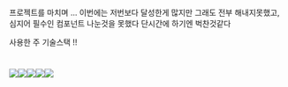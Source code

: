 #
프로젝트를 마치며 ... 이번에는 저번보다 달성한게 많지만 그래도 전부 해내지못했고,
<br>
심지어 필수인 컴포넌트 나눈것을 못했다 단시간에 하기엔 벅찬것같다




사용한 주 기술스택 !!
#
<img src="https://img.shields.io/badge/javascript-F7DF1E?style=for-the-badge&logo=javascript&logoColor=black"><img src="https://img.shields.io/badge/css-1572B6?style=for-the-badge&logo=css3&logoColor=white"><img src="https://img.shields.io/badge/html5-E34F26?style=for-the-badge&logo=html5&logoColor=white"><img src="https://img.shields.io/badge/github-181717?style=for-the-badge&logo=github&logoColor=white"><img src="https://img.shields.io/badge/react-61DAFB?style=for-the-badge&logo=react&logoColor=black">
